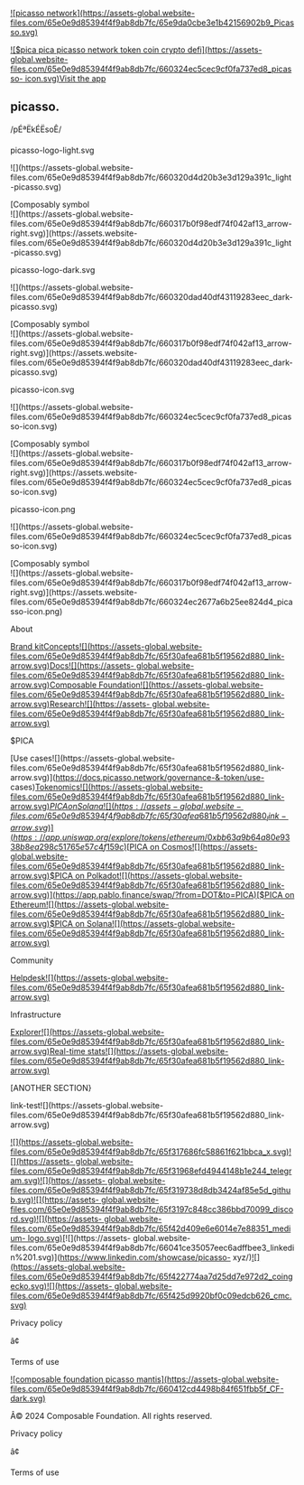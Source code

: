 [![picasso network](https://assets-global.website-
files.com/65e0e9d85394f4f9ab8db7fc/65e9da0cbe3e1b42156902b9_Picasso.svg)](/)

[![$pica pica picasso network token coin crypto defi](https://assets-
global.website-
files.com/65e0e9d85394f4f9ab8db7fc/660324ec5cec9cf0fa737ed8_picasso-
icon.svg)Visit the app](https://app.picasso.network)

## picasso.

/pÉªËkÉËsoÊ/  

picasso-logo-light.svg  

![](https://assets-global.website-
files.com/65e0e9d85394f4f9ab8db7fc/660320d4d20b3e3d129a391c_light-picasso.svg)

[Composably symbol  
![](https://assets-global.website-
files.com/65e0e9d85394f4f9ab8db7fc/660317b0f98edf74f042af13_arrow-
right.svg)](https://assets.website-
files.com/65e0e9d85394f4f9ab8db7fc/660320d4d20b3e3d129a391c_light-picasso.svg)

picasso-logo-dark.svg  

![](https://assets-global.website-
files.com/65e0e9d85394f4f9ab8db7fc/660320dad40df43119283eec_dark-picasso.svg)

[Composably symbol  
![](https://assets-global.website-
files.com/65e0e9d85394f4f9ab8db7fc/660317b0f98edf74f042af13_arrow-
right.svg)](https://assets.website-
files.com/65e0e9d85394f4f9ab8db7fc/660320dad40df43119283eec_dark-picasso.svg)

picasso-icon.svg  

![](https://assets-global.website-
files.com/65e0e9d85394f4f9ab8db7fc/660324ec5cec9cf0fa737ed8_picasso-icon.svg)

[Composably symbol  
![](https://assets-global.website-
files.com/65e0e9d85394f4f9ab8db7fc/660317b0f98edf74f042af13_arrow-
right.svg)](https://assets.website-
files.com/65e0e9d85394f4f9ab8db7fc/660324ec5cec9cf0fa737ed8_picasso-icon.svg)

picasso-icon.png  

![](https://assets-global.website-
files.com/65e0e9d85394f4f9ab8db7fc/660324ec5cec9cf0fa737ed8_picasso-icon.svg)

[Composably symbol  
![](https://assets-global.website-
files.com/65e0e9d85394f4f9ab8db7fc/660317b0f98edf74f042af13_arrow-
right.svg)](https://assets.website-
files.com/65e0e9d85394f4f9ab8db7fc/660324ec2677a6b25ee824d4_picasso-icon.png)

About

[Brand kit](/brand-kit)[Concepts![](https://assets-global.website-
files.com/65e0e9d85394f4f9ab8db7fc/65f30afea681b5f19562d880_link-
arrow.svg)](https://docs.picasso.network/concepts/picasso)[Docs![](https://assets-
global.website-
files.com/65e0e9d85394f4f9ab8db7fc/65f30afea681b5f19562d880_link-
arrow.svg)](https://docs.picasso.network/)[Composable
Foundation![](https://assets-global.website-
files.com/65e0e9d85394f4f9ab8db7fc/65f30afea681b5f19562d880_link-
arrow.svg)](https://www.composablefoundation.com/)[Research![](https://assets-
global.website-
files.com/65e0e9d85394f4f9ab8db7fc/65f30afea681b5f19562d880_link-
arrow.svg)](https://research.composable.finance)

$PICA

[Use cases![](https://assets-global.website-
files.com/65e0e9d85394f4f9ab8db7fc/65f30afea681b5f19562d880_link-
arrow.svg)](https://docs.picasso.network/governance-&-token/use-
cases)[Tokenomics![](https://assets-global.website-
files.com/65e0e9d85394f4f9ab8db7fc/65f30afea681b5f19562d880_link-
arrow.svg)](https://docs.picasso.network/governance-&-token/tokenomics)[$PICA
on Solana![](https://assets-global.website-
files.com/65e0e9d85394f4f9ab8db7fc/65f30afea681b5f19562d880_link-
arrow.svg)](https://app.uniswap.org/explore/tokens/ethereum/0xbb63a9b64a80e9338b8ea298c51765e57c4f159c)[$PICA
on Cosmos![](https://assets-global.website-
files.com/65e0e9d85394f4f9ab8db7fc/65f30afea681b5f19562d880_link-
arrow.svg)](https://app.osmosis.zone/?from=ATOM&to=PICA)[$PICA on
Polkadot![](https://assets-global.website-
files.com/65e0e9d85394f4f9ab8db7fc/65f30afea681b5f19562d880_link-
arrow.svg)](https://app.pablo.finance/swap/?from=DOT&to=PICA)[$PICA on
Ethereum![](https://assets-global.website-
files.com/65e0e9d85394f4f9ab8db7fc/65f30afea681b5f19562d880_link-
arrow.svg)](https://app.uniswap.org/explore/tokens/ethereum/0xbb63a9b64a80e9338b8ea298c51765e57c4f159c)[$PICA
on Solana![](https://assets-global.website-
files.com/65e0e9d85394f4f9ab8db7fc/65f30afea681b5f19562d880_link-
arrow.svg)](https://v1.orca.so/liquidity/browse?tokenMint=966vsqwoS3ZBrHesTyAvE7esFV2kaHaDFLLXs4asPdLJ)

Community

[Helpdesk![](https://assets-global.website-
files.com/65e0e9d85394f4f9ab8db7fc/65f30afea681b5f19562d880_link-
arrow.svg)](https://discord.com/channels/828751308060098601/856942241183170580)

Infrastructure

[Explorer![](https://assets-global.website-
files.com/65e0e9d85394f4f9ab8db7fc/65f30afea681b5f19562d880_link-
arrow.svg)](https://explorer.picasso.network)[Real-time
stats![](https://assets-global.website-
files.com/65e0e9d85394f4f9ab8db7fc/65f30afea681b5f19562d880_link-
arrow.svg)](https://stats.picasso.network)

[ANOTHER SECTION}

link-test![](https://assets-global.website-
files.com/65e0e9d85394f4f9ab8db7fc/65f30afea681b5f19562d880_link-arrow.svg)

[![](https://assets-global.website-
files.com/65e0e9d85394f4f9ab8db7fc/65f317686fc58861f621bbca_x.svg)](https://twitter.com/Picasso_Network)[![](https://assets-
global.website-
files.com/65e0e9d85394f4f9ab8db7fc/65f31968efd4944148b1e244_telegram.svg)](https://t.me/composable_chat)[![](https://assets-
global.website-
files.com/65e0e9d85394f4f9ab8db7fc/65f319738d8db3424af85e5d_github.svg)](https://github.com/ComposableFi/)[![](https://assets-
global.website-
files.com/65e0e9d85394f4f9ab8db7fc/65f3197c848cc386bbd70099_discord.svg)](https://discord.com/invite/composable)[![](https://assets-
global.website-
files.com/65e0e9d85394f4f9ab8db7fc/65f42d409e6e6014e7e88351_medium-
logo.svg)](https://medium.com/@Picasso_Network)[![](https://assets-
global.website-
files.com/65e0e9d85394f4f9ab8db7fc/66041ce35057eec6adffbee3_linkedin%201.svg)](https://www.linkedin.com/showcase/picasso-
xyz/)[![](https://assets-global.website-
files.com/65e0e9d85394f4f9ab8db7fc/65f422774aa7d25dd7e972d2_coingecko.svg)](https://www.coingecko.com/en/coins/picasso)[![](https://assets-
global.website-
files.com/65e0e9d85394f4f9ab8db7fc/65f425d9920bf0c09edcb626_cmc.svg)](https://coinmarketcap.com/currencies/picasso/)

Privacy policy

â¢

Terms of use

[![composable foundation picasso mantis](https://assets-global.website-
files.com/65e0e9d85394f4f9ab8db7fc/660412cd4498b84f651fbb5f_CF-
dark.svg)](https://www.composablefoundation.com/)

Â© 2024 Composable Foundation. All rights reserved.

Privacy policy

â¢

Terms of use

